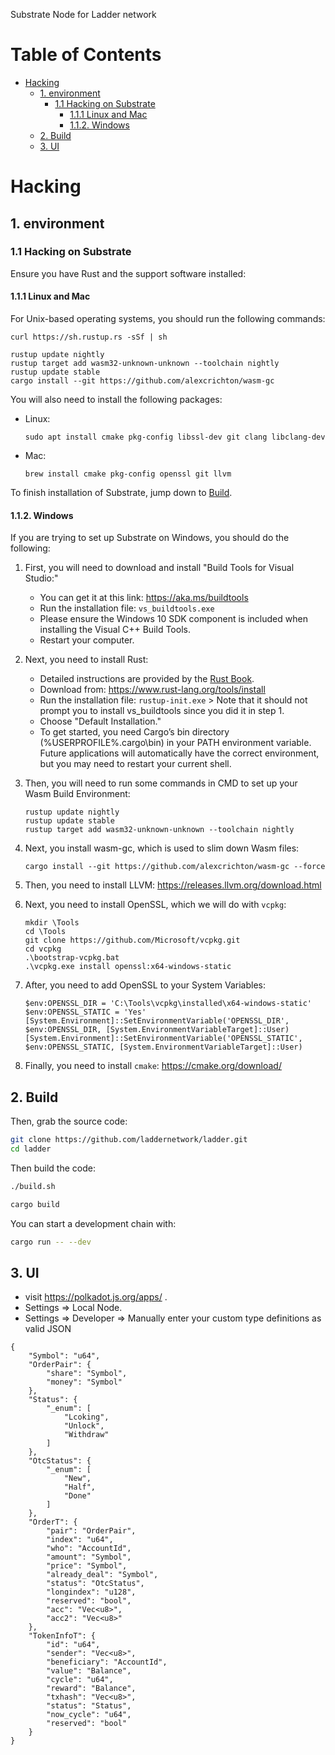 Substrate Node for Ladder network

Table of Contents
=================

   * [Hacking](#hacking)
      * [1. environment](#1-environment)
         * [1.1 Hacking on Substrate](#11-hacking-on-substrate)
            * [1.1.1 Linux and Mac](#111-linux-and-mac)
            * [1.1.2. Windows](#112-windows)
      * [2. Build](#2-build)
      * [3. UI](#3-ui)

# Hacking

## 1. environment

### 1.1 Hacking on Substrate

Ensure you have Rust and the support software installed:

#### 1.1.1 Linux and Mac

For Unix-based operating systems, you should run the following commands:

```
curl https://sh.rustup.rs -sSf | sh

rustup update nightly
rustup target add wasm32-unknown-unknown --toolchain nightly
rustup update stable
cargo install --git https://github.com/alexcrichton/wasm-gc
```

You will also need to install the following packages:

- Linux:

  ```
  sudo apt install cmake pkg-config libssl-dev git clang libclang-dev
  ```

- Mac:

  ```
  brew install cmake pkg-config openssl git llvm
  ```

To finish installation of Substrate, jump down to [Build](#2-build).

#### 1.1.2. Windows

If you are trying to set up Substrate on Windows, you should do the following:

1. First, you will need to download and install "Build Tools for Visual Studio:"

   - You can get it at this link: <https://aka.ms/buildtools>
   - Run the installation file: `vs_buildtools.exe`
   - Please ensure the Windows 10 SDK component is included when installing the Visual C++ Build Tools.
   - Restart your computer.

2. Next, you need to install Rust:

   - Detailed instructions are provided by the [Rust Book](https://doc.rust-lang.org/book/ch01-01-installation.html#installing-rustup-on-windows).
   - Download from: <https://www.rust-lang.org/tools/install>
   - Run the installation file: `rustup-init.exe` > Note that it should not prompt you to install vs_buildtools since you did it in step 1.
   - Choose "Default Installation."
   - To get started, you need Cargo’s bin directory (%USERPROFILE%\.cargo\bin) in your PATH environment variable. Future applications will automatically have the correct environment, but you may need to restart your current shell.

3. Then, you will need to run some commands in CMD to set up your Wasm Build Environment:

   ```
   rustup update nightly
   rustup update stable
   rustup target add wasm32-unknown-unknown --toolchain nightly
   ```

4. Next, you install wasm-gc, which is used to slim down Wasm files:

   ```
   cargo install --git https://github.com/alexcrichton/wasm-gc --force
   ```

5. Then, you need to install LLVM: <https://releases.llvm.org/download.html>

6. Next, you need to install OpenSSL, which we will do with `vcpkg`:

   ```
   mkdir \Tools
   cd \Tools
   git clone https://github.com/Microsoft/vcpkg.git
   cd vcpkg
   .\bootstrap-vcpkg.bat
   .\vcpkg.exe install openssl:x64-windows-static
   ```

7. After, you need to add OpenSSL to your System Variables:

   ```
   $env:OPENSSL_DIR = 'C:\Tools\vcpkg\installed\x64-windows-static'
   $env:OPENSSL_STATIC = 'Yes'
   [System.Environment]::SetEnvironmentVariable('OPENSSL_DIR', $env:OPENSSL_DIR, [System.EnvironmentVariableTarget]::User)
   [System.Environment]::SetEnvironmentVariable('OPENSSL_STATIC', $env:OPENSSL_STATIC, [System.EnvironmentVariableTarget]::User)
   ```

8. Finally, you need to install `cmake`: <https://cmake.org/download/>

## 2. Build

Then, grab the source code:

```bash
git clone https://github.com/laddernetwork/ladder.git
cd ladder
```

Then build the code:

```bash
./build.sh

cargo build
```

You can start a development chain with:
```bash
cargo run -- --dev
```

## 3. UI
* visit https://polkadot.js.org/apps/ .
* Settings => Local Node.
* Settings => Developer => Manually enter your custom type definitions as valid JSON
```
{
	"Symbol": "u64",
	"OrderPair": {
		"share": "Symbol",
		"money": "Symbol"
	},
	"Status": {
		"_enum": [
			"Lcoking",
			"Unlock",
			"Withdraw"
		]
	},
	"OtcStatus": {
		"_enum": [
			"New",
			"Half",
			"Done"
		]
	},
	"OrderT": {
		"pair": "OrderPair",
		"index": "u64",
		"who": "AccountId",
		"amount": "Symbol",
		"price": "Symbol",
		"already_deal": "Symbol",
		"status": "OtcStatus",
		"longindex": "u128",
		"reserved": "bool",
		"acc": "Vec<u8>",
		"acc2": "Vec<u8>"
	},
	"TokenInfoT": {
		"id": "u64",
		"sender": "Vec<u8>",
		"beneficiary": "AccountId",
		"value": "Balance",
		"cycle": "u64",
		"reward": "Balance",
		"txhash": "Vec<u8>",
		"status": "Status",
		"now_cycle": "u64",
		"reserved": "bool"
	}
}
```